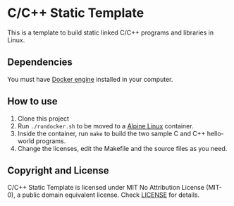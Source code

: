 # C/C++ Static Template

This is a template to build static linked C/C++ programs and libraries in Linux.

## Dependencies

You must have [Docker engine](https://docs.docker.com/engine/) installed in your computer.

## How to use

1. Clone this project
2. Run `./rundocker.sh` to be moved to a [Alpine Linux](https://alpinelinux.org/) container.
3. Inside the container, run `make` to build the two sample C and C++ hello-world programs.
4. Change the licenses, edit the Makefile and the source files as you need.

## Copyright and License

C/C++ Static Template is licensed under MIT No Attribution License (MIT-0), a public domain equivalent license. Check [LICENSE](LICENSE) for details.